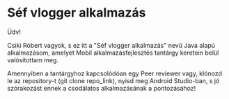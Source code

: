 # Séf vlogger alkalmazás
Üdv!

Csiki Róbert vagyok, s ez itt a "Séf vlogger alkalmazás" nevű Java alapú alkalmazásom, amelyet Mobil alkalmazásfejlesztés tantárgy keretein belül valósítottam meg.

Amennyiben a tantárgyhoz kapcsolódóan egy Peer reviewer vagy, klónozd le az repository-t (git clone repo_link), nyisd meg Android Studio-ban, s jó szórakozást ennek a csodálatos alkalmazásának a pontozásához!
